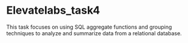 # Elevatelabs_task4
 This task focuses on using SQL aggregate functions and grouping techniques to analyze and summarize data from a relational database. 
